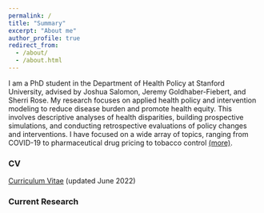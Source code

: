 ```yaml
---
permalink: /
title: "Summary"
excerpt: "About me"
author_profile: true
redirect_from: 
  - /about/
  - /about.html
---
```


I am a PhD student in the Department of Health Policy at Stanford University, advised by Joshua Salomon, Jeremy Goldhaber-Fiebert, and Sherri Rose. My research focuses on applied health policy and intervention modeling to reduce disease burden and promote health equity. This involves descriptive analyses of health disparities, building prospective simulations, and conducting retrospective evaluations of policy changes and interventions. I have focused on a wide array of topics, ranging from COVID-19 to pharmaceutical drug pricing to tobacco control [(more)](/portfolio).

### CV
[Curriculum Vitae](/files/Reitsma_CV_June8_2022.pdf) (updated June 2022)

### Current Research

